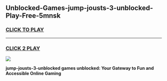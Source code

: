 
## Unblocked-Games-jump-jousts-3-unblocked-Play-Free-5mnsk
<h3>
<a href="https://premium76.site?title=jump-jousts-3-unblocked&ref=10A">CLICK TO PLAY</a></h3>
<hr>

<h3>
<a href="https://premium76.site?title=jump-jousts-3-unblocked&ref=10A">CLICK 2 PLAY</a>
  
</h3>

<a href="https://premium76.site?title=jump-jousts-3-unblocked&ref=10A"><img src="https://clearcache.store/games.png"></a>


**jump-jousts-3-unblocked games unblocked: Your Gateway to Fun and Accessible Online Gaming**
